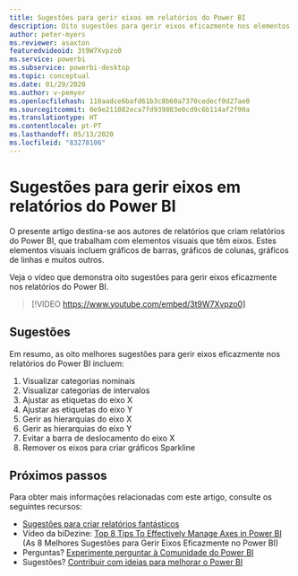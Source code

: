 ```yaml
---
title: Sugestões para gerir eixos em relatórios do Power BI
description: Oito sugestões para gerir eixos eficazmente nos elementos visuais de relatórios do Power BI, no Power BI Desktop ou no serviço Power BI.
author: peter-myers
ms.reviewer: asaxton
featuredvideoid: 3t9W7Xvpzo0
ms.service: powerbi
ms.subservice: powerbi-desktop
ms.topic: conceptual
ms.date: 01/29/2020
ms.author: v-pemyer
ms.openlocfilehash: 110aadce6bafd61b3c8b60a7370cedecf0d27ae0
ms.sourcegitcommit: 0e9e211082eca7fd939803e0cd9c6b114af2f90a
ms.translationtype: HT
ms.contentlocale: pt-PT
ms.lasthandoff: 05/13/2020
ms.locfileid: "83278106"
---
```

# <a name="tips-to-manage-axes-in-power-bi-reports"></a>Sugestões para gerir eixos em relatórios do Power BI

O presente artigo destina-se aos autores de relatórios que criam relatórios do Power BI, que trabalham com elementos visuais que têm eixos. Estes elementos visuais incluem gráficos de barras, gráficos de colunas, gráficos de linhas e muitos outros.

Veja o vídeo que demonstra oito sugestões para gerir eixos eficazmente nos relatórios do Power BI.

> [!VIDEO https://www.youtube.com/embed/3t9W7Xvpzo0]

## <a name="tips"></a>Sugestões

Em resumo, as oito melhores sugestões para gerir eixos eficazmente nos relatórios do Power BI incluem:

1. Visualizar categorias nominais
1. Visualizar categorias de intervalos
1. Ajustar as etiquetas do eixo X
1. Ajustar as etiquetas do eixo Y
1. Gerir as hierarquias do eixo X
1. Gerir as hierarquias do eixo Y
1. Evitar a barra de deslocamento do eixo X
1. Remover os eixos para criar gráficos Sparkline

## <a name="next-steps"></a>Próximos passos

Para obter mais informações relacionadas com este artigo, consulte os seguintes recursos:

- [Sugestões para criar relatórios fantásticos](../create-reports/desktop-tips-and-tricks-for-creating-reports.md)
- Vídeo da biDezine: [Top 8 Tips To Effectively Manage Axes in Power BI](https://www.youtube.com/watch?v=3t9W7Xvpzo0) (As 8 Melhores Sugestões para Gerir Eixos Eficazmente no Power BI)
- Perguntas? [Experimente perguntar à Comunidade do Power BI](https://community.powerbi.com/)
- Sugestões? [Contribuir com ideias para melhorar o Power BI](https://ideas.powerbi.com)

